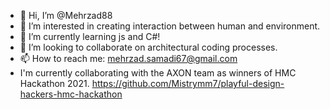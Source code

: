 - 👋 Hi, I’m @Mehrzad88
- 👀 I’m interested in creating interaction between human and environment.
- 🌱 I’m currently learning js and C#!
- 💞️ I’m looking to collaborate on architectural coding processes.
- 📫 How to reach me: mehrzad.samadi67@gmail.com
- I'm currently collaborating with the AXON team as winners of HMC Hackathon 2021. 
  https://github.com/Mistrymm7/playful-design-hackers-hmc-hackathon
<!---
Mehrzad88/Mehrzad88 is a ✨ special ✨ repository because its `README.md` (this file) appears on your GitHub profile.
You can click the Preview link to take a look at your changes.
--->
